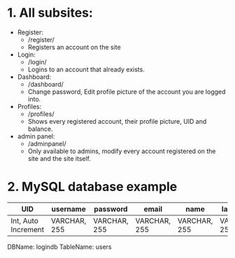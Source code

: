 # 1. All subsites:
   - Register:
     - /register/
     - Registers an account on the site
   - Login:
     - /login/
     - Logins to an account that already exists.
   - Dashboard:
     - /dashboard/
     - Change password, Edit profile picture of the account you are logged into.
   - Profiles:
     - /profiles/
     - Shows every registered account, their profile picture, UID and balance.
   - admin panel:
     - /adminpanel/
     - Only available to admins, modify every account registered on the site and the site itself.

# 2. MySQL database example
| UID | username | password | email | name | lastname | balance | hasAdmin |
|-----|----------|----------|-------|------|----------|---------|----------|
|Int, Auto Increment  | VARCHAR, 255 | VARCHAR, 255| VARCHAR, 255 | VARCHAR, 255 | VARCHAR, 255 | INT, 255|VARCHAR, 5|

DBName: logindb
TableName: users
